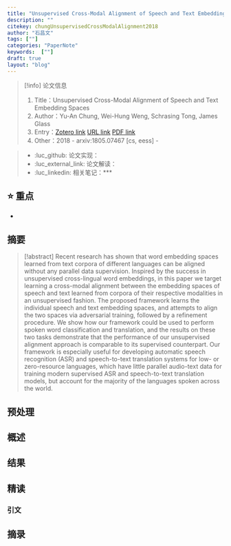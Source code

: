 ```yaml
---
title: "Unsupervised Cross-Modal Alignment of Speech and Text Embedding Spaces"
description: ""
citekey: chungUnsupervisedCrossModalAlignment2018
author: "石昌文"
tags: [""]
categories: "PaperNote"
keywords:  [""]
draft: true
layout: "blog"
---
```


> [!info] 论文信息
>1. Title：Unsupervised Cross-Modal Alignment of Speech and Text Embedding Spaces
>2. Author：Yu-An Chung, Wei-Hung Weng, Schrasing Tong, James Glass
>3. Entry：[Zotero link](zotero://select/items/@chungUnsupervisedCrossModalAlignment2018) [URL link](http://arxiv.org/abs/1805.07467) [PDF link](<file:///C\:\\Users\\19115\\OneDrive - stu.suda.edu.cn\\Zotero\\Chung et al_2018_Unsupervised Cross-Modal Alignment of Speech and Text Embedding Spaces.pdf,E\:\\mypack\\人生规划\\ 3 _进修\\ 2 _升学\\ 4 _硕士学习\\ 4 _研究\\Zotero\\storage\\KAGSM7ZD\\1805.html>)
>4. Other：2018 - arxiv:1805.07467 [cs, eess]     -   

>- :luc_github: 论文实现：
>- :luc_external_link: 论文解读：
>- :luc_linkedin: 相关笔记：***


## ⭐ 重点

- 

## 摘要

> [!abstract] Recent research has shown that word embedding spaces learned from text corpora of different languages can be aligned without any parallel data supervision. Inspired by the success in unsupervised cross-lingual word embeddings, in this paper we target learning a cross-modal alignment between the embedding spaces of speech and text learned from corpora of their respective modalities in an unsupervised fashion. The proposed framework learns the individual speech and text embedding spaces, and attempts to align the two spaces via adversarial training, followed by a refinement procedure. We show how our framework could be used to perform spoken word classification and translation, and the results on these two tasks demonstrate that the performance of our unsupervised alignment approach is comparable to its supervised counterpart. Our framework is especially useful for developing automatic speech recognition (ASR) and speech-to-text translation systems for low- or zero-resource languages, which have little parallel audio-text data for training modern supervised ASR and speech-to-text translation models, but account for the majority of the languages spoken across the world.

> 

## 预处理

## 概述

## 结果

## 精读

### 引文

## 摘录
